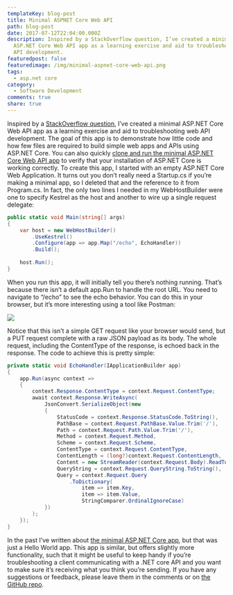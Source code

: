 ```yaml
---
templateKey: blog-post
title: Minimal ASPNET Core Web API
path: blog-post
date: 2017-07-12T22:04:00.000Z
description: Inspired by a StackOverflow question, I’ve created a minimal
  ASP.NET Core Web API app as a learning exercise and aid to troubleshooting web
  API development.
featuredpost: false
featuredimage: /img/minimal-aspnet-core-web-api.png
tags:
  - asp.net core
category:
  - Software Development
comments: true
share: true
---
```

Inspired by a [StackOverflow question](https://stackoverflow.com/questions/44356052/minimal-footprint-bare-bones-asp-net-core-webapi), I’ve created a minimal ASP.NET Core Web API app as a learning exercise and aid to troubleshooting web API development. The goal of this app is to demonstrate how little code and how few files are required to build simple web apps and APIs using ASP.NET Core. You can also quickly [clone and run the minimal ASP.NET Core Web API app](https://github.com/ardalis/minimalwebapi) to verify that your installation of ASP.NET Core is working correctly. To create this app, I started with an empty ASP.NET Core Web Application. It turns out you don’t really need a Startup.cs if you’re making a minimal app, so I deleted that and the reference to it from Program.cs. In fact, the only two lines I needed in my WebHostBuilder were one to specify Kestrel as the host and another to wire up a single request delegate:

```csharp
public static void Main(string[] args)
{
    var host = new WebHostBuilder()
        .UseKestrel()
        .Configure(app => app.Map("/echo", EchoHandler))
        .Build();
 
    host.Run();
}
```

When you run this app, it will initially tell you there’s nothing running. That’s because there isn’t a default app.Run to handle the root URL. You need to navigate to “/echo” to see the echo behavior. You can do this in your browser, but it’s more interesting using a tool like Postman:

![](/img/postman-echo-api.png)

Notice that this isn’t a simple GET request like your browser would send, but a PUT request complete with a raw JSON payload as its body. The whole request, including the ContentType of the response, is echoed back in the response. The code to achieve this is pretty simple:

```csharp
private static void EchoHandler(IApplicationBuilder app)
{
    app.Run(async context =>
    {
        context.Response.ContentType = context.Request.ContentType;
        await context.Response.WriteAsync(
            JsonConvert.SerializeObject(new
            {
                StatusCode = context.Response.StatusCode.ToString(),
                PathBase = context.Request.PathBase.Value.Trim('/'),
                Path = context.Request.Path.Value.Trim('/'),
                Method = context.Request.Method,
                Scheme = context.Request.Scheme,
                ContentType = context.Request.ContentType,
                ContentLength = (long?)context.Request.ContentLength,
                Content = new StreamReader(context.Request.Body).ReadToEnd(),
                QueryString = context.Request.QueryString.ToString(),
                Query = context.Request.Query
                    .ToDictionary(
                        item => item.Key,
                        item => item.Value,
                        StringComparer.OrdinalIgnoreCase)
            })
        );
    });
}
```

In the past I’ve written about [the minimal ASP.NET Core app](http://ardalis.com/the-minimal-aspnet-1-1-app), but that was just a Hello World app. This app is similar, but offers slightly more functionality, such that it might be useful to keep handy if you’re troubleshooting a client communicating with a .NET core API and you want to make sure it’s receiving what you think you’re sending. If you have any suggestions or feedback, please leave them in the comments or on [the GitHub repo](https://github.com/ardalis/minimalwebapi).
